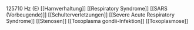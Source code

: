 125710 Hz (E)
[[Harnverhaltung]]
[[Respiratory Syndrome]]
[[SARS (Vorbeugende)]]
[[Schulterverletzungen]]
[[Severe Acute Respiratory Syndrome]]
[[Stenosen]]
[[Toxoplasma gondii-Infektion]]
[[Toxoplasmose]]
